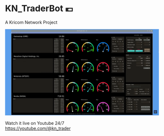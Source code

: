 # KN_TraderBot 💶
A Kricom Network Project

![KN_TraderBot Preview](https://github.com/Eveneo/KN_TraderBot/blob/main/KN_TraderBot_AI_Preview_beta_v0.0.2.png)

Watch it live on Youtube 24/7<br>
https://youtube.com/@kn_trader
